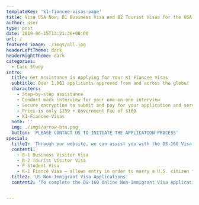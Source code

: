 ```yaml
---
templateKey: 'k1-fiancee-visas-page'
title: Visa USA Now; B1 Business Visa and B2 Tourist Visas for the USA
author: user
type: post
date: 2019-06-15T13:21:36+00:00
url: /
featured_image: ./imgs/all.jpg
headerLeftTheme: dark
headerRightTheme: dark
categories:
  - Case Study
intro:
  title: Get Assistance in Applying for Your K1 Fiancee Visas
  subtitle: Over 1,061 applicants approved from and across the globe!
  characters:
    - Step-by-step assistance
    - Conduct mock interview for your one-on-one interview
    - Secure encryption to submit and pay for your application and services
    - Price is only $159 + Government Fee of $160
    - K1-Fiancee-Visas
  note: ''
  img: ./imgs/arrow-btn.png
  button: 'PLEASE CONTACT US TO INITIATE THE APPLICATION PROCESS'
special:
  title1: 'Through our website, we can assist you with the DS-160 Visa Application  for: '
  content1:
    - B-1 Business Visitor Visa
    - B-2 Tourist Visitor Visa
    - F Student Visa
    - K-1 Fiancé Visa – allows entry in order to marry a U.S. citizen fiancé
  title2: 'US Non-Immigrant Visa Applications'
  content2: 'To complete the DS-160 Online Non-Immigrant Visa Application form, you will need to answer a number of questions about yourself and your planned visit to the United States. After the form is completed, you will be invited to attend an interview at your local US consular office.'


---
```

